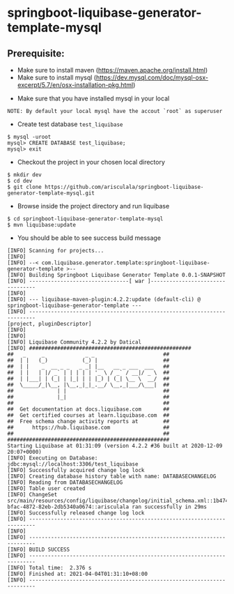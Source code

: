 # springboot-liquibase-generator-template-mysql

## Prerequisite:
* Make sure to install maven (https://maven.apache.org/install.html)
* Make sure to install mysql (https://dev.mysql.com/doc/mysql-osx-excerpt/5.7/en/osx-installation-pkg.html)


- Make sure that you have installed mysql in your local
```
NOTE: By default your local mysql have the accout `root` as superuser
```

- Create test database `test_liquibase`
```
$ mysql -uroot
mysql> CREATE DATABASE test_liquibase;
mysql> exit
```
- Checkout the project in your chosen local directory
```
$ mkdir dev
$ cd dev
$ git clone https://github.com/arisculala/springboot-liquibase-generator-template-mysql.git
```

- Browse inside the project directory and run liquibase
```
$ cd springboot-liquibase-generator-template-mysql
$ mvn liquibase:update
```

- You should be able to see success build message
```
[INFO] Scanning for projects...
[INFO]
[INFO] --< com.liquibase.generator.template:springboot-liquibase-generator-template >--
[INFO] Building Springboot Liquibase Generator Template 0.0.1-SNAPSHOT
[INFO] --------------------------------[ war ]---------------------------------
[INFO]
[INFO] --- liquibase-maven-plugin:4.2.2:update (default-cli) @ springboot-liquibase-generator-template ---
[INFO] ------------------------------------------------------------------------
[project, pluginDescriptor]
[INFO]
[INFO]
[INFO] Liquibase Community 4.2.2 by Datical
[INFO] ####################################################
##   _     _             _ _                      ##
##  | |   (_)           (_) |                     ##
##  | |    _  __ _ _   _ _| |__   __ _ ___  ___   ##
##  | |   | |/ _` | | | | | '_ \ / _` / __|/ _ \  ##
##  | |___| | (_| | |_| | | |_) | (_| \__ \  __/  ##
##  \_____/_|\__, |\__,_|_|_.__/ \__,_|___/\___|  ##
##              | |                               ##
##              |_|                               ##
##                                                ##
##  Get documentation at docs.liquibase.com       ##
##  Get certified courses at learn.liquibase.com  ##
##  Free schema change activity reports at        ##
##      https://hub.liquibase.com                 ##
##                                                ##
####################################################
Starting Liquibase at 01:31:09 (version 4.2.2 #36 built at 2020-12-09 20:07+0000)
[INFO] Executing on Database: jdbc:mysql://localhost:3306/test_liquibase
[INFO] Successfully acquired change log lock
[INFO] Creating database history table with name: DATABASECHANGELOG
[INFO] Reading from DATABASECHANGELOG
[INFO] Table user created
[INFO] ChangeSet src/main/resources/config/liquibase/changelog/initial_schema.xml::1b474469-bfac-4872-82eb-2db5340a0674::arisculala ran successfully in 29ms
[INFO] Successfully released change log lock
[INFO] ------------------------------------------------------------------------
[INFO]
[INFO] ------------------------------------------------------------------------
[INFO] BUILD SUCCESS
[INFO] ------------------------------------------------------------------------
[INFO] Total time:  2.376 s
[INFO] Finished at: 2021-04-04T01:31:10+08:00
[INFO] ------------------------------------------------------------------------
```
